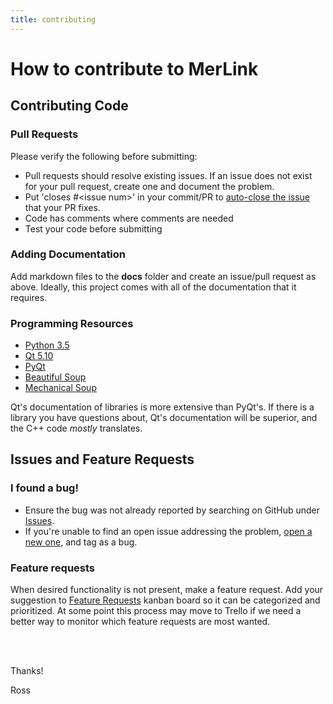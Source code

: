 ```yaml
---
title: contributing
---
```

# How to contribute to MerLink

## Contributing Code
### Pull Requests

Please verify the following before submitting:
* Pull requests should resolve existing issues. If an issue does not exist for 
your pull request, create one and document the problem. 
* Put 'closes #\<issue num>' in your commit/PR to [auto-close the issue](https://help.github.com/articles/closing-issues-using-keywords/) 
that your PR fixes.
* Code has comments where comments are needed
* Test your code before submitting

### Adding Documentation

Add markdown files to the **docs** folder and create an issue/pull request as
 above. Ideally, this project comes with all of the documentation that it 
 requires.

### Programming Resources

* [Python 3.5](https://docs.python.org/3.5/)
* [Qt 5.10](https://doc.qt.io/qt-5.10/)
* [PyQt](http://pyqt.sourceforge.net/Docs/PyQt5/introduction.html)
* [Beautiful Soup](https://www.crummy.com/software/BeautifulSoup/)
* [Mechanical Soup](https://github.com/MechanicalSoup/MechanicalSoup)

Qt's documentation of libraries is more extensive than PyQt's. If there is a 
library you have questions about, Qt's documentation will be superior, and the 
C++ code *mostly* translates.

## Issues and Feature Requests
### I found a bug!
* Ensure the bug was not already reported by searching on GitHub under 
[Issues](https://github.com/pocc/merlink/issues).
* If you're unable to find an open issue addressing the problem, 
[open a new one](https://github.com/pocc/merlink/issues/new), and tag as a bug. 

### Feature requests
When desired functionality is not present, make a feature request. Add your 
suggestion to 
[Feature Requests](https://github.com/pocc/merlink/projects/4) kanban board 
so it can be categorized and prioritized. At some point this process may move
 to Trello if we need a better way to monitor which feature requests are most 
wanted.

<br>
<br>

Thanks! 

Ross
